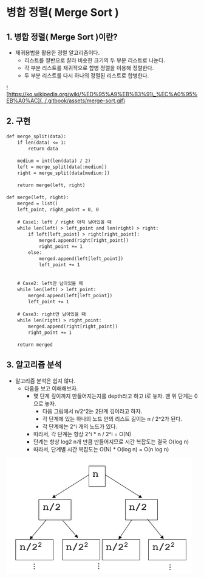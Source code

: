 # 병합 정렬\( Merge Sort \)

## 1. 병합 정렬\( Merge Sort \)이란?

* 재귀용법을 활용한 정렬 알고리즘이다.
  * 리스트를 절반으로 잘라 비슷한 크기의 두 부분 리스트로 나눈다.
  * 각 부분 리스트를 재귀적으로 합병 정렬을 이용해 정렬한다.
  * 두 부분 리스트를 다시 하나의 정렬된 리스트로 합병한다.

![https://ko.wikipedia.org/wiki/%ED%95%A9%EB%B3%91\_%EC%A0%95%EB%A0%AC](../.gitbook/assets/merge-sort.gif)



## 2. 구현    

```text
def merge_split(data):
    if len(data) <= 1:
        return data
    
    medium = int(len(data) / 2)
    left = merge_split(data[:medium])
    right = merge_split(data[medium:])
    
    return merge(left, right)
    
def merge(left, right):
    merged = list()
    left_point, right_point = 0, 0
    
    # Case1: left / right 아직 남아있을 때
    while len(left) > left_point and len(right) > right:
        if left[left_point] > right[right_point]:
            merged.append(right[right_point])
            right_point += 1
        else:
            merged.append(left[left_point])
            left_point += 1
        
    
    # Case2: left만 남아있을 때
    while len(left) > left_point:
        merged.append(left[left_point])
        left_point += 1
    
    # Case3: right만 남아있을 때
    while len(right) > right_point:
        merged.append(right[right_point])
        right_point += 1
        
    return merged
```



## 3. 알고리즘 분석

* 알고리즘 분석은 쉽지 않다.
  * 다음을 보고 이해해보자.
    * 몇 단계 깊이까지 만들어지는지를 depth라고 하고 i로 놓자. 맨 위 단계는 0으로 놓자.
      * 다음 그림에서 n/2^2는 2단계 깊이라고 하자.
      * 각 단계에 있는 하나의 노드 안의 리스트 길이는 n / 2^2가 된다.
      * 각 단계에는 2^i 개의 노드가 있다.
    * 따라서, 각 단계는 항상 2^i \* n / 2^i = O\(N\)
    * 단계는 항상 log2 n개 만큼 만들어지므로 시간 복잡도는 결국 O\(log n\)
    * 따라서, 단계별 시간 복잡도는 O\(N\) \* O\(log n\) = O\(n log n\)

![](../.gitbook/assets/mergesortcomplexity.png)





